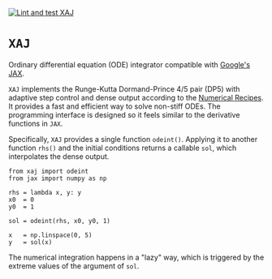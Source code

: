 [![Lint and test XAJ](https://github.com/adxsrc/xaj/actions/workflows/python-test.yml/badge.svg)](https://github.com/adxsrc/xaj/actions/workflows/python-test.yml)

# `XAJ`

Ordinary differential equation (ODE) integrator compatible with
[Google's JAX](https://github.com/google/jax).

`XAJ` implements the Runge-Kutta Dormand-Prince 4/5 pair (DP5) with
adaptive step control and dense output according to the
[Numerical Recipes](http://numerical.recipes/).
It provides a fast and efficient way to solve non-stiff ODEs.
The programming interface is designed so it feels similar to the
derivative functions in `JAX`.

Specifically, `XAJ` provides a single function `odeint()`.
Applying it to another function `rhs()` and the initial conditions
returns a callable `sol`, which interpolates the dense output.

    from xaj import odeint
    from jax import numpy as np

    rhs = lambda x, y: y
    x0  = 0
    y0  = 1

    sol = odeint(rhs, x0, y0, 1)

    x   = np.linspace(0, 5)
    y   = sol(x)

The numerical integration happens in a "lazy" way, which is triggered
by the extreme values of the argument of `sol`.
